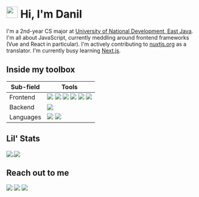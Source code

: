 # <img src="https://raw.githubusercontent.com/MartinHeinz/MartinHeinz/master/wave.gif" width="30px"> Hi, I'm Danil
I'm a 2nd-year CS major at [University of National Development, East Java](https://upnjatim.ac.id). I'm all about JavaScript, currently meddling around frontend frameworks (Vue and React in particular). I'm actively contributing to [nuxtjs.org](https://github.com/nuxt/nuxtjs.org) as a translator. I'm currently busy learning [Next.js](https://nextjs.org).

## Inside my toolbox
| Sub-field | Tools |
| -- | -- |
| Frontend | ![](https://img.shields.io/badge/-SASS-lightgrey?logo=sass&style=flat&logoColor=white&color=CC6699) ![](https://img.shields.io/badge/-JavaScript-lightgrey?logo=javascript&style=flat&logoColor=333&color=F7DF1E) ![](https://img.shields.io/badge/-Vue-lightgrey?logo=vue.js&style=flat&logoColor=white&color=4FC08D) ![](https://img.shields.io/badge/-Nuxt.js-lightgrey?logo=nuxt.js&style=flat&logoColor=white&color=00C58E) ![](https://img.shields.io/badge/-React-lightgrey?logo=react&style=flat&logoColor=333&color=61DAFB) ![](https://img.shields.io/badge/-Next.js-lightgrey?logo=next.js&style=flat&logoColor=white&color=000000) |
| Backend | ![](https://img.shields.io/badge/-Node.js-lightgrey?logo=node.js&style=flat&logoColor=white&color=339933) |
| Languages | ![](https://img.shields.io/badge/-Python-lightgrey?logo=python&style=flat&logoColor=white&color=3776AB) ![](https://img.shields.io/badge/-TypeScript-lightgrey?logo=typescript&style=flat&logoColor=white&color=007ACC)  |

## Lil' Stats

  <a href="https://github.com/danilhendras/danilhendras">
    <img align="center" src="https://github-readme-stats.vercel.app/api/top-langs/?username=danilhendras&layout=compact" />
  </a>
  <a href="https://github.com/danilhendras/danilhendras">
    <img align="center" src="https://github-readme-stats.vercel.app/api?username=danilhendras&show_icons=true&hide=stars&line_height=24&count_private=true&custom_title=GitHub Stats" />
  </a>

## Reach out to me
[![](http://img.shields.io/badge/-LinkedIn-lightgrey?logo=linkedin&style=flat&logoColor=white&color=0077B5)](https://linkedin.com/in/danilhendra)
[![](http://img.shields.io/badge/-Twitter-lightgrey?logo=twitter&style=flat&logoColor=white&color=1DA1F2)](https://twitter.com/danilhendras)
[![](http://img.shields.io/badge/-mail-lightgrey?logo=gmail&style=flat&logoColor=white&color=D14836)](mailto:danilhendrasr@gmail.com)

<!--
**danilhendras/danilhendras** is a ✨ _special_ ✨ repository because its `README.md` (this file) appears on your GitHub profile.

Here are some ideas to get you started:

- 🔭 I’m currently working on ...
- 🌱 I’m currently learning ...
- 👯 I’m looking to collaborate on ...
- 🤔 I’m looking for help with ...
- 💬 Ask me about ...
- 📫 How to reach me: ...
- 😄 Pronouns: ...
- ⚡ Fun fact: ...
-->
